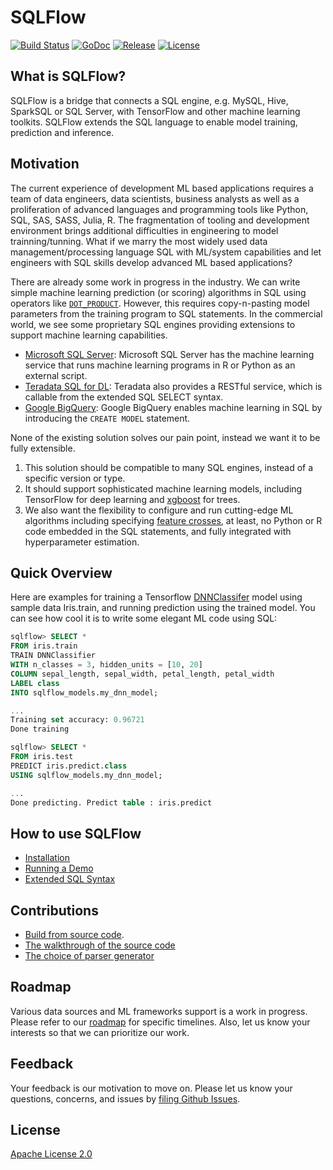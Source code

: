 # SQLFlow

[![Build Status](https://travis-ci.org/sql-machine-learning/sqlflow.svg?branch=develop)](https://travis-ci.org/sql-machine-learning/sqlflow) [![GoDoc](https://godoc.org/github.com/sql-machine-learning/sqlflow?status.svg)](https://godoc.org/github.com/sql-machine-learning/sqlflow) [![Release](https://img.shields.io/github/release/sql-machine-learning/sqlflow.svg)](https://github.com/sql-machine-learning/sqlflow/releases) [![License](https://img.shields.io/badge/license-Apache%202-blue.svg)](LICENSE)

## What is SQLFlow?

SQLFlow is a bridge that connects a SQL engine, e.g. MySQL, Hive, SparkSQL or SQL Server, with TensorFlow and other machine learning toolkits.  SQLFlow extends the SQL language to enable model training, prediction and inference.

## Motivation
The current experience of development ML based applications requires a team of data engineers, data scientists, business analysts as well as a proliferation of advanced languages and programming tools like Python, SQL, SAS, SASS, Julia, R. The fragmentation of tooling and development environment brings additional difficulties in engineering to model trainning/tunning. What if we marry the most widely used data management/processing language SQL with ML/system capabilities and let engineers with SQL skills develop advanced ML based applications? 

There are already some work in progress in the industry. We can write simple machine learning prediction (or scoring) algorithms in SQL using operators like [`DOT_PRODUCT`](https://thenewstack.io/sql-fans-can-now-develop-ml-applications/). However, this requires copy-n-pasting model parameters from the training program to SQL statements. In the commercial world, we see some proprietary SQL engines providing extensions to support machine learning capabilities.

 - [Microsoft SQL Server](https://docs.microsoft.com/en-us/sql/advanced-analytics/tutorials/rtsql-create-a-predictive-model-r?view=sql-server-2017): Microsoft SQL Server has the machine learning service that runs machine learning programs in R or Python as an external script.
 - [Teradata SQL for DL](https://www.linkedin.com/pulse/sql-deep-learning-sql-dl-omri-shiv): Teradata also provides a RESTful service, which is callable from the extended SQL SELECT syntax.
 - [Google BigQuery](https://cloud.google.com/bigquery/docs/bigqueryml-intro): Google BigQuery enables machine learning in SQL by introducing the `CREATE MODEL` statement.

None of the existing solution solves our pain point, instead we want it to be fully extensible. 
1. This solution should be compatible to many SQL engines, instead of a specific version or type.
1. It should support sophisticated machine learning models, including TensorFlow for deep learning and [xgboost](https://github.com/dmlc/xgboost) for trees.
1. We also want the flexibility to configure and run cutting-edge ML algorithms including specifying [feature crosses](https://www.tensorflow.org/api_docs/python/tf/feature_column/crossed_column), at least, no Python or R code embedded in the SQL statements, and fully integrated with hyperparameter estimation.

## Quick Overview

Here are examples for training a Tensorflow [DNNClassifer](https://www.tensorflow.org/api_docs/python/tf/estimator/DNNClassifier) model using sample data Iris.train, and running prediction using the trained model. You can see how cool it is to write some elegant ML code using SQL:

```sql
sqlflow> SELECT *
FROM iris.train
TRAIN DNNClassifier
WITH n_classes = 3, hidden_units = [10, 20]
COLUMN sepal_length, sepal_width, petal_length, petal_width
LABEL class
INTO sqlflow_models.my_dnn_model;

...
Training set accuracy: 0.96721
Done training
```

```sql
sqlflow> SELECT *
FROM iris.test
PREDICT iris.predict.class
USING sqlflow_models.my_dnn_model;

...
Done predicting. Predict table : iris.predict
```

## How to use SQLFlow

- [Installation](doc/installation.md)
- [Running a Demo](doc/demo.md)
- [Extended SQL Syntax](doc/syntax.md)

## Contributions

- [Build from source code](doc/build.md).
- [The walkthrough of the source code](doc/walkthrough.md)
- [The choice of parser generator](doc/sql_parser.md)

## Roadmap

Various data sources and ML frameworks support is a work in progress. Please refer to our [roadmap](https://github.com/sql-machine-learning/sqlflow/issues/327) for specific timelines. Also, let us know your interests so that we can prioritize our work.

## Feedback

Your feedback is our motivation to move on. Please let us know your questions, concerns, and issues by [filing Github Issues](https://github.com/sql-machine-learning/sqlflow/issues).

## License

[Apache License 2.0](https://github.com/sql-machine-learning/sqlflow/blob/develop/LICENSE)
